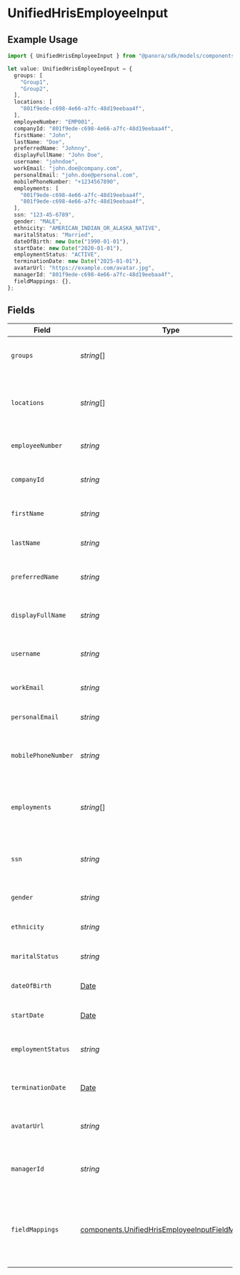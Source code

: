 # UnifiedHrisEmployeeInput

## Example Usage

```typescript
import { UnifiedHrisEmployeeInput } from "@panora/sdk/models/components";

let value: UnifiedHrisEmployeeInput = {
  groups: [
    "Group1",
    "Group2",
  ],
  locations: [
    "801f9ede-c698-4e66-a7fc-48d19eebaa4f",
  ],
  employeeNumber: "EMP001",
  companyId: "801f9ede-c698-4e66-a7fc-48d19eebaa4f",
  firstName: "John",
  lastName: "Doe",
  preferredName: "Johnny",
  displayFullName: "John Doe",
  username: "johndoe",
  workEmail: "john.doe@company.com",
  personalEmail: "john.doe@personal.com",
  mobilePhoneNumber: "+1234567890",
  employments: [
    "801f9ede-c698-4e66-a7fc-48d19eebaa4f",
    "801f9ede-c698-4e66-a7fc-48d19eebaa4f",
  ],
  ssn: "123-45-6789",
  gender: "MALE",
  ethnicity: "AMERICAN_INDIAN_OR_ALASKA_NATIVE",
  maritalStatus: "Married",
  dateOfBirth: new Date("1990-01-01"),
  startDate: new Date("2020-01-01"),
  employmentStatus: "ACTIVE",
  terminationDate: new Date("2025-01-01"),
  avatarUrl: "https://example.com/avatar.jpg",
  managerId: "801f9ede-c698-4e66-a7fc-48d19eebaa4f",
  fieldMappings: {},
};
```

## Fields

| Field                                                                                                                | Type                                                                                                                 | Required                                                                                                             | Description                                                                                                          | Example                                                                                                              |
| -------------------------------------------------------------------------------------------------------------------- | -------------------------------------------------------------------------------------------------------------------- | -------------------------------------------------------------------------------------------------------------------- | -------------------------------------------------------------------------------------------------------------------- | -------------------------------------------------------------------------------------------------------------------- |
| `groups`                                                                                                             | *string*[]                                                                                                           | :heavy_minus_sign:                                                                                                   | The groups the employee belongs to                                                                                   | [<br/>"Group1",<br/>"Group2"<br/>]                                                                                   |
| `locations`                                                                                                          | *string*[]                                                                                                           | :heavy_minus_sign:                                                                                                   | UUIDs of the of the Location associated with the company                                                             | [<br/>"801f9ede-c698-4e66-a7fc-48d19eebaa4f"<br/>]                                                                   |
| `employeeNumber`                                                                                                     | *string*                                                                                                             | :heavy_minus_sign:                                                                                                   | The employee number                                                                                                  | EMP001                                                                                                               |
| `companyId`                                                                                                          | *string*                                                                                                             | :heavy_minus_sign:                                                                                                   | The UUID of the associated company                                                                                   | 801f9ede-c698-4e66-a7fc-48d19eebaa4f                                                                                 |
| `firstName`                                                                                                          | *string*                                                                                                             | :heavy_minus_sign:                                                                                                   | The first name of the employee                                                                                       | John                                                                                                                 |
| `lastName`                                                                                                           | *string*                                                                                                             | :heavy_minus_sign:                                                                                                   | The last name of the employee                                                                                        | Doe                                                                                                                  |
| `preferredName`                                                                                                      | *string*                                                                                                             | :heavy_minus_sign:                                                                                                   | The preferred name of the employee                                                                                   | Johnny                                                                                                               |
| `displayFullName`                                                                                                    | *string*                                                                                                             | :heavy_minus_sign:                                                                                                   | The full display name of the employee                                                                                | John Doe                                                                                                             |
| `username`                                                                                                           | *string*                                                                                                             | :heavy_minus_sign:                                                                                                   | The username of the employee                                                                                         | johndoe                                                                                                              |
| `workEmail`                                                                                                          | *string*                                                                                                             | :heavy_minus_sign:                                                                                                   | The work email of the employee                                                                                       | john.doe@company.com                                                                                                 |
| `personalEmail`                                                                                                      | *string*                                                                                                             | :heavy_minus_sign:                                                                                                   | The personal email of the employee                                                                                   | john.doe@personal.com                                                                                                |
| `mobilePhoneNumber`                                                                                                  | *string*                                                                                                             | :heavy_minus_sign:                                                                                                   | The mobile phone number of the employee                                                                              | +1234567890                                                                                                          |
| `employments`                                                                                                        | *string*[]                                                                                                           | :heavy_minus_sign:                                                                                                   | The employments of the employee                                                                                      | [<br/>"801f9ede-c698-4e66-a7fc-48d19eebaa4f",<br/>"801f9ede-c698-4e66-a7fc-48d19eebaa4f"<br/>]                       |
| `ssn`                                                                                                                | *string*                                                                                                             | :heavy_minus_sign:                                                                                                   | The Social Security Number of the employee                                                                           | 123-45-6789                                                                                                          |
| `gender`                                                                                                             | *string*                                                                                                             | :heavy_minus_sign:                                                                                                   | The gender of the employee                                                                                           | MALE                                                                                                                 |
| `ethnicity`                                                                                                          | *string*                                                                                                             | :heavy_minus_sign:                                                                                                   | The ethnicity of the employee                                                                                        | AMERICAN_INDIAN_OR_ALASKA_NATIVE                                                                                     |
| `maritalStatus`                                                                                                      | *string*                                                                                                             | :heavy_minus_sign:                                                                                                   | The marital status of the employee                                                                                   | Married                                                                                                              |
| `dateOfBirth`                                                                                                        | [Date](https://developer.mozilla.org/en-US/docs/Web/JavaScript/Reference/Global_Objects/Date)                        | :heavy_minus_sign:                                                                                                   | The date of birth of the employee                                                                                    | 1990-01-01                                                                                                           |
| `startDate`                                                                                                          | [Date](https://developer.mozilla.org/en-US/docs/Web/JavaScript/Reference/Global_Objects/Date)                        | :heavy_minus_sign:                                                                                                   | The start date of the employee                                                                                       | 2020-01-01                                                                                                           |
| `employmentStatus`                                                                                                   | *string*                                                                                                             | :heavy_minus_sign:                                                                                                   | The employment status of the employee                                                                                | ACTIVE                                                                                                               |
| `terminationDate`                                                                                                    | [Date](https://developer.mozilla.org/en-US/docs/Web/JavaScript/Reference/Global_Objects/Date)                        | :heavy_minus_sign:                                                                                                   | The termination date of the employee                                                                                 | 2025-01-01                                                                                                           |
| `avatarUrl`                                                                                                          | *string*                                                                                                             | :heavy_minus_sign:                                                                                                   | The URL of the employee's avatar                                                                                     | https://example.com/avatar.jpg                                                                                       |
| `managerId`                                                                                                          | *string*                                                                                                             | :heavy_minus_sign:                                                                                                   | UUID of the manager (employee) of the employee                                                                       | 801f9ede-c698-4e66-a7fc-48d19eebaa4f                                                                                 |
| `fieldMappings`                                                                                                      | [components.UnifiedHrisEmployeeInputFieldMappings](../../models/components/unifiedhrisemployeeinputfieldmappings.md) | :heavy_minus_sign:                                                                                                   | The custom field mappings of the object between the remote 3rd party & Panora                                        | {<br/>"custom_field_1": "value1",<br/>"custom_field_2": "value2"<br/>}                                               |